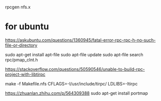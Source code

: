 rpcgen nfs.x

# for ubuntu
https://askubuntu.com/questions/1360945/fatal-error-rpc-rpc-h-no-such-file-or-directory

sudo apt-get install apt-file
sudo apt-file update
sudo apt-file search rpc/pmap_clnt.h


https://stackoverflow.com/questions/50590546/unable-to-build-rpc-project-with-libtirpc

make -f Makefile.nfs CFLAGS=-I/usr/include/tirpc/ LDLIBS=-ltirpc


https://zhuanlan.zhihu.com/p/564309388
sudo apt-get install portmap